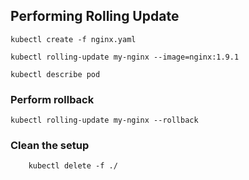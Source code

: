 ## Performing Rolling Update

```
kubectl create -f nginx.yaml

kubectl rolling-update my-nginx --image=nginx:1.9.1

kubectl describe pod

```

### Perform rollback 

```
kubectl rolling-update my-nginx --rollback
```

### Clean the setup

```
	kubectl delete -f ./
```